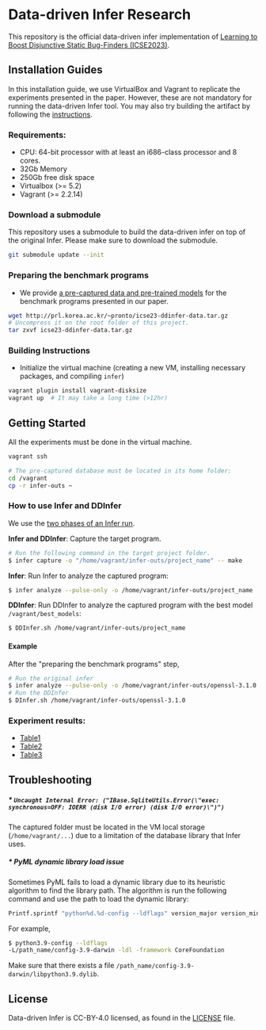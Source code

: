 # Data-driven Infer Research

This repository is the official data-driven infer implementation of [Learning to Boost Disjunctive Static Bug-Finders (ICSE2023)](https://conf.researchr.org/details/icse-2023/icse-2023-artifact-evaluation/37/Learning-to-Boost-Disjunctive-Static-Bug-Finders).

## Installation Guides
In this installation guide, we use VirtualBox and Vagrant to replicate the experiments presented in the paper. However, these are not mandatory for running the data-driven Infer tool. You may also try building the artifact by following the [instructions](https://github.com/facebook/infer/blob/main/INSTALL.md).

### Requirements:
* CPU: 64-bit processor with at least an i686-class processor and 8 cores.
* 32Gb Memory
* 250Gb free disk space
* Virtualbox (>= 5.2)
* Vagrant (>= 2.2.14)

### Download a submodule
This repository uses a submodule to build the data-driven infer on top of the original Infer. Please make sure to download the submodule.
```bash
git submodule update --init
```

### Preparing the benchmark programs
* We provide [a pre-captured data and pre-trained models](http://prl.korea.ac.kr/~pronto/icse23-ddinfer-data.tar.gz) for the benchmark programs presented in our paper. 
```bash
wget http://prl.korea.ac.kr/~pronto/icse23-ddinfer-data.tar.gz
# Uncompress it on the root folder of this project.
tar zxvf icse23-ddinfer-data.tar.gz
```

### Building Instructions
* Initialize the virtual machine (creating a new VM, installing necessary packages, and compiling `infer`)
```bash
vagrant plugin install vagrant-disksize
vagrant up  # It may take a long time (>12hr)
```

## Getting Started
All the experiments must be done in the virtual machine.
```bash
vagrant ssh

# The pre-captured database must be located in its home folder:
cd /vagrant
cp -r infer-outs ~
```

### How to use Infer and DDInfer
We use the [two phases of an Infer run](https://fbinfer.com/docs/infer-workflow#the-two-phases-of-an-infer-run). 

**Infer and DDInfer**: Capture the target program.
```bash
# Run the following command in the target project folder.
$ infer capture -o "/home/vagrant/infer-outs/project_name" -- make
```

**Infer**: Run Infer to analyze the captured program:
```bash
$ infer analyze --pulse-only -o /home/vagrant/infer-outs/project_name
```

**DDInfer**: Run DDInfer to analyze the captured program with the best model `/vagrant/best_models`:
```bash
$ DDInfer.sh /home/vagrant/infer-outs/project_name
```

#### Example
After the "preparing the benchmark programs" step,
```bash
# Run the original infer
$ infer analyze --pulse-only -o /home/vagrant/infer-outs/openssl-3.1.0
# Run the DDInfer
$ DInfer.sh /home/vagrant/infer-outs/openssl-3.1.0
```

### Experiment results:
* [Table1](Table1)
* [Table2](Table2)
* [Table3](Table3)


## Troubleshooting
##### * `Uncaught Internal Error: ("IBase.SqliteUtils.Error(\"exec: synchronous=OFF: IOERR (disk I/O error) (disk I/O error)\")")`
The captured folder must be located in the VM local storage (`/home/vagrant/...`) due to a limitation of the database library that Infer uses.

##### * PyML dynamic library load issue
Sometimes PyML fails to load a dynamic library due to its heuristic algorithm to find the library path.
The algorithm is run the following command and use the path to load the dynamic library:
```bash
Printf.sprintf "python%d.%d-config --ldflags" version_major version_minor in
```

For example,
```bash
$ python3.9-config --ldflags
-L/path_name/config-3.9-darwin -ldl -framework CoreFoundation
```
Make sure that there exists a file `/path_name/config-3.9-darwin/libpython3.9.dylib`.

## License
Data-driven Infer is CC-BY-4.0 licensed, as found in the [LICENSE](LICENSE) file.
